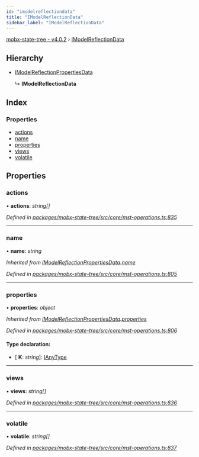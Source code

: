```yaml
---
id: "imodelreflectiondata"
title: "IModelReflectionData"
sidebar_label: "IModelReflectionData"
---
```


[mobx-state-tree - v4.0.2](../index.md) › [IModelReflectionData](imodelreflectiondata.md)

## Hierarchy

* [IModelReflectionPropertiesData](imodelreflectionpropertiesdata.md)

  ↳ **IModelReflectionData**

## Index

### Properties

* [actions](imodelreflectiondata.md#actions)
* [name](imodelreflectiondata.md#name)
* [properties](imodelreflectiondata.md#properties)
* [views](imodelreflectiondata.md#views)
* [volatile](imodelreflectiondata.md#volatile)

## Properties

###  actions

• **actions**: *string[]*

*Defined in [packages/mobx-state-tree/src/core/mst-operations.ts:835](https://github.com/mobxjs/mobx-state-tree/blob/15f0a9a8/packages/mobx-state-tree/src/core/mst-operations.ts#L835)*

___

###  name

• **name**: *string*

*Inherited from [IModelReflectionPropertiesData](imodelreflectionpropertiesdata.md).[name](imodelreflectionpropertiesdata.md#name)*

*Defined in [packages/mobx-state-tree/src/core/mst-operations.ts:805](https://github.com/mobxjs/mobx-state-tree/blob/15f0a9a8/packages/mobx-state-tree/src/core/mst-operations.ts#L805)*

___

###  properties

• **properties**: *object*

*Inherited from [IModelReflectionPropertiesData](imodelreflectionpropertiesdata.md).[properties](imodelreflectionpropertiesdata.md#properties)*

*Defined in [packages/mobx-state-tree/src/core/mst-operations.ts:806](https://github.com/mobxjs/mobx-state-tree/blob/15f0a9a8/packages/mobx-state-tree/src/core/mst-operations.ts#L806)*

#### Type declaration:

* \[ **K**: *string*\]: [IAnyType](ianytype.md)

___

###  views

• **views**: *string[]*

*Defined in [packages/mobx-state-tree/src/core/mst-operations.ts:836](https://github.com/mobxjs/mobx-state-tree/blob/15f0a9a8/packages/mobx-state-tree/src/core/mst-operations.ts#L836)*

___

###  volatile

• **volatile**: *string[]*

*Defined in [packages/mobx-state-tree/src/core/mst-operations.ts:837](https://github.com/mobxjs/mobx-state-tree/blob/15f0a9a8/packages/mobx-state-tree/src/core/mst-operations.ts#L837)*
